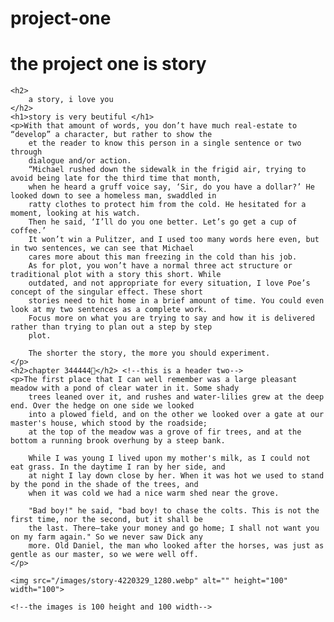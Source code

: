 # project-one
the project one is story
=================================
<html>

<head>
   <style></style>
   <script></script>
   <link rel="stylesheet" href="">
   <meta content="charset=UTF-8">
   <meta name="description" content="welcome to my website">
</head>

<body>

    <h2>
        a story, i love you
    </h2>
    <h1>story is very beutiful </h1>
    <p>With that amount of words, you don’t have much real-estate to “develop” a character, but rather to show the
        et the reader to know this person in a single sentence or two through
        dialogue and/or action.
        “Michael rushed down the sidewalk in the frigid air, trying to avoid being late for the third time that month,
        when he heard a gruff voice say, ‘Sir, do you have a dollar?’ He looked down to see a homeless man, swaddled in
        ratty clothes to protect him from the cold. He hesitated for a moment, looking at his watch.
        Then he said, ‘I’ll do you one better. Let’s go get a cup of coffee.’
        It won’t win a Pulitzer, and I used too many words here even, but in two sentences, we can see that Michael
        cares more about this man freezing in the cold than his job.
        As for plot, you won’t have a normal three act structure or traditional plot with a story this short. While
        outdated, and not appropriate for every situation, I love Poe’s concept of the singular effect. These short
        stories need to hit home in a brief amount of time. You could even look at my two sentences as a complete work.
        Focus more on what you are trying to say and how it is delivered rather than trying to plan out a step by step
        plot.

        The shorter the story, the more you should experiment.
    </p>
    <h2>chapter 344444🚀</h2> <!--this is a header two-->
    <p>The first place that I can well remember was a large pleasant meadow with a pond of clear water in it. Some shady
        trees leaned over it, and rushes and water-lilies grew at the deep end. Over the hedge on one side we looked
        into a plowed field, and on the other we looked over a gate at our master's house, which stood by the roadside;
        at the top of the meadow was a grove of fir trees, and at the bottom a running brook overhung by a steep bank.

        While I was young I lived upon my mother's milk, as I could not eat grass. In the daytime I ran by her side, and
        at night I lay down close by her. When it was hot we used to stand by the pond in the shade of the trees, and
        when it was cold we had a nice warm shed near the grove.

        "Bad boy!" he said, "bad boy! to chase the colts. This is not the first time, nor the second, but it shall be
        the last. There—take your money and go home; I shall not want you on my farm again." So we never saw Dick any
        more. Old Daniel, the man who looked after the horses, was just as gentle as our master, so we were well off.
    </p>

    <img src="/images/story-4220329_1280.webp" alt="" height="100" width="100">

    <!--the images is 100 height and 100 width-->
</body>

</html>
